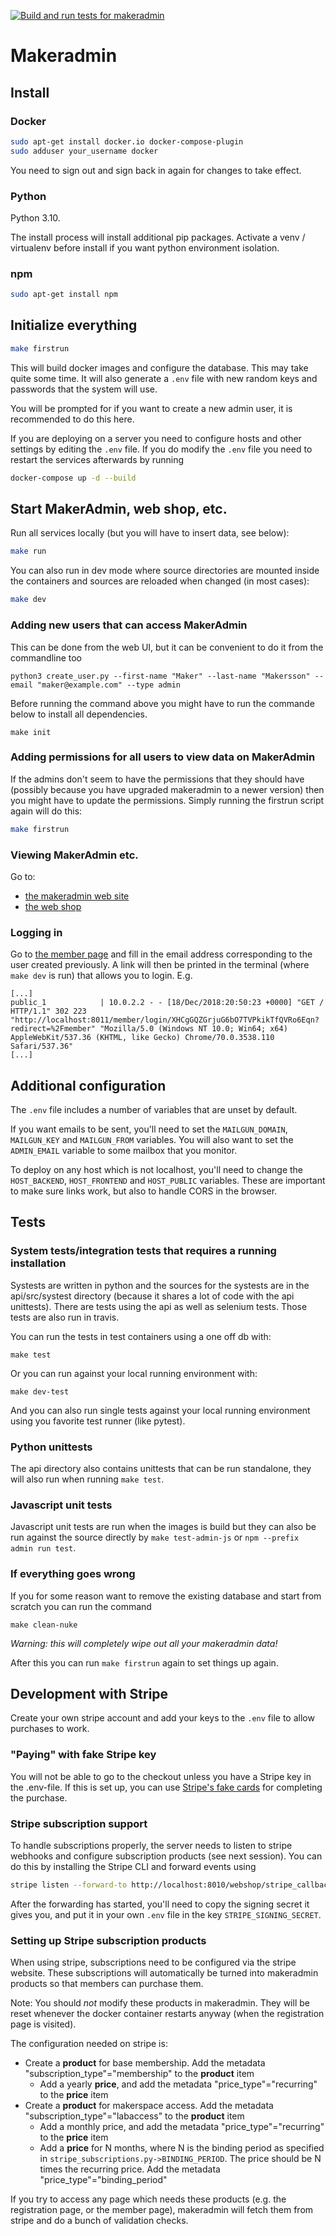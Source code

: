 [![Build and run tests for makeradmin](https://github.com/makerspace/makeradmin/actions/workflows/makeradmin.yml/badge.svg)](https://github.com/makerspace/makeradmin/actions/workflows/makeradmin.yml)
# Makeradmin

## Install 

### Docker
```bash
sudo apt-get install docker.io docker-compose-plugin
sudo adduser your_username docker
```
You need to sign out and sign back in again for changes to take effect. 

### Python
Python 3.10.

The install process will install additional pip packages.
Activate a venv / virtualenv before install if you want python environment isolation.

### npm
```bash
sudo apt-get install npm
```

## Initialize everything
```bash
make firstrun
```

This will build docker images and configure the database. This may take quite some time.
It will also generate a `.env` file with new random keys and passwords that the system will use.

You will be prompted for if you want to create a new admin user, it is recommended to do this here.

If you are deploying on a server you need to configure hosts and other settings by editing the `.env` file.
If you do modify the `.env` file you need to restart the services afterwards by running

```bash
docker-compose up -d --build
```

## Start MakerAdmin, web shop, etc.

Run all services locally (but you will have to insert data, see below):
```bash
make run
```

You can also run in dev mode where source directories are mounted inside the containers and sources are 
reloaded when changed (in most cases):

```bash
make dev
```

### Adding new users that can access MakerAdmin
This can be done from the web UI, but it can be convenient to do it from the commandline too
```
python3 create_user.py --first-name "Maker" --last-name "Makersson" --email "maker@example.com" --type admin
```

Before running the command above you might have to run the commande below to install all dependencies. 
```
make init
```

### Adding permissions for all users to view data on MakerAdmin

If the admins don't seem to have the permissions that they should have (possibly because you have upgraded makeradmin to a newer version)
then you might have to update the permissions. Simply running the firstrun script again will do this:

```bash
make firstrun
```

### Viewing MakerAdmin etc.
Go to:
* [the makeradmin web site](http://localhost:8009)
* [the web shop](http://localhost:8011/shop)

### Logging in
Go to [the member page](http://localhost:8011/member) and fill in the email address corresponding to the user created previously. A link will then be printed in the terminal (where `make dev` is run) that allows you to login. E.g.

```
[...]
public_1            | 10.0.2.2 - - [18/Dec/2018:20:50:23 +0000] "GET / HTTP/1.1" 302 223 "http://localhost:8011/member/login/XHCgGQZGrjuG6bO7TVPkikTfQVRo6Eqn?redirect=%2Fmember" "Mozilla/5.0 (Windows NT 10.0; Win64; x64) AppleWebKit/537.36 (KHTML, like Gecko) Chrome/70.0.3538.110 Safari/537.36"
[...]
```

## Additional configuration

The `.env` file includes a number of variables that are unset by default.

If you want emails to be sent, you'll need to set the `MAILGUN_DOMAIN`, `MAILGUN_KEY` and `MAILGUN_FROM` variables.
You will also want to set the `ADMIN_EMAIL` variable to some mailbox that you monitor.

To deploy on any host which is not localhost, you'll need to change the `HOST_BACKEND`, `HOST_FRONTEND` and `HOST_PUBLIC` variables.
These are important to make sure links work, but also to handle CORS in the browser.

## Tests

### System tests/integration tests that requires a running installation

Systests are written in python and the sources for the systests are in the api/src/systest directory (because it shares a lot of code with the api unittests). There are 
tests using the api as well as selenium tests. Those tests are also run in travis.

You can run the tests in test containers using a one off db with:
```
make test
```

Or you can run against your local running environment with:
```
make dev-test
```

And you can also run single tests against your local running environment using you favorite test
runner (like pytest).

### Python unittests

The api directory also contains unittests that can be run standalone, they will also run when running ```make test```.

### Javascript unit tests

Javascript unit tests are run when the images is build but they can also be run against the source directly
by ```make test-admin-js``` or ```npm --prefix admin run test```.


### If everything goes wrong

If you for some reason want to remove the existing database and start from scratch you can run the command
```
make clean-nuke
```

*Warning: this will completely wipe out all your makeradmin data!*

After this you can run `make firstrun` again to set things up again.

## Development with Stripe

Create your own stripe account and add your keys to the `.env` file to allow purchases to work.

### "Paying" with fake Stripe key

You will not be able to go to the checkout unless you have a Stripe key in the .env-file. If this is set up, you can use [Stripe's fake cards](https://stripe.com/docs/testing#cards) for completing the purchase.

### Stripe subscription support

To handle subscriptions properly, the server needs to listen to stripe webhooks and configure subscription products (see next session).
You can do this by installing the Stripe CLI and forward events using

```bash
stripe listen --forward-to http://localhost:8010/webshop/stripe_callback
```

After the forwarding has started, you'll need to copy the signing secret it gives you, and put it in your own `.env` file in the key `STRIPE_SIGNING_SECRET`.

### Setting up Stripe subscription products

When using stripe, subscriptions need to be configured via the stripe website.
These subscriptions will automatically be turned into makeradmin products so that members can purchase them.

Note: You should *not* modify these products in makeradmin. They will be reset whenever the docker container restarts anyway (when the registration page is visited).

The configuration needed on stripe is:

* Create a **product** for base membership. Add the metadata "subscription_type"="membership" to the **product** item
  * Add a yearly **price**, and add the metadata "price_type"="recurring" to the **price** item
* Create a **product** for makerspace access. Add the metadata "subscription_type"="labaccess" to the **product** item
  * Add a monthly price, and add the metadata "price_type"="recurring" to the **price** item
  * Add a **price** for N months, where N is the binding period as specified in `stripe_subscriptions.py->BINDING_PERIOD`. The price should be N times the recurring price. Add the metadata "price_type"="binding_period"

If you try to access any page which needs these products (e.g. the registration page, or the member page), makeradmin will fetch them from stripe and do a bunch of validation checks.
